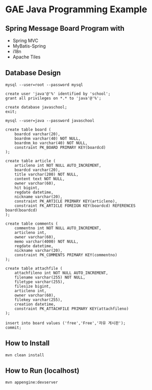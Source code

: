 # GAE Java Programming Example

## Spring Message Board Program with
* Spring MVC
* MyBatis-Spring
* i18n
* Apache Tiles

## Database Design

	mysql --user=root --password mysql
	
	create user 'java'@'%' identified by 'school';
	grant all privileges on *.* to 'java'@'%';
	
	create database javaschool;
	exit;
	
	mysql --user=java --password javaschool
	
	create table board (
	    boardcd varchar(20),
	    boardnm varchar(40) NOT NULL,
	    boardnm_ko varchar(40) NOT NULL,
	    constraint PK_BOARD PRIMARY KEY(boardcd)
	);
	
	create table article (
	    articleno int NOT NULL AUTO_INCREMENT,
	    boardcd varchar(20),
	    title varchar(200) NOT NULL,
	    content text NOT NULL,
	    owner varchar(60),
	    hit bigint,    
	    regdate datetime,
	    nickname varchar(20),
	    constraint PK_ARTICLE PRIMARY KEY(articleno),
	    constraint FK_ARTICLE FOREIGN KEY(boardcd) REFERENCES board(boardcd)
	);
	
	create table comments (
	    commentno int NOT NULL AUTO_INCREMENT,
	    articleno int,    
	    owner varchar(60),    
	    memo varchar(4000) NOT NULL,
	    regdate datetime,
	    nickname varchar(20), 
	    constraint PK_COMMENTS PRIMARY KEY(commentno)
	);
	
	create table attachfile (
	    attachfileno int NOT NULL AUTO_INCREMENT,
	    filename varchar(255) NOT NULL,
	    filetype varchar(255),
	    filesize bigint,
	    articleno int,
	    owner varchar(60),
	    filekey varchar(255),
	    creation datetime,
	    constraint PK_ATTACHFILE PRIMARY KEY(attachfileno)
	);
	
	insert into board values ('free','Free','자유 게시판');
	commit;

## How to Install
	mvn clean install

## How to Run (localhost)
	mvn appengine:devserver